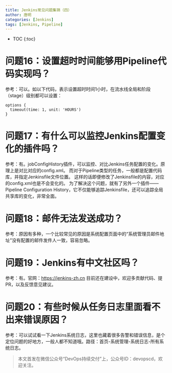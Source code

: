 ```yaml
---
title: Jenkins常见问题集锦（四）
author: 唐明
categories: [Jenkins]
tags: [Jenkins, Pipeline]
---
```

* TOC
{:toc}

# 问题16：设置超时时间能够用Pipeline代码实现吗？

参考：可以。如以下代码，表示设置超时时间1小时，在流水线全局和阶段（stage）级别都可以设置：

```
options {
  timeout(time: 1, unit: 'HOURS')
}
```

# 问题17：有什么可以监控Jenkins配置变化的插件吗？

<!--以上为摘要内容-->

参考：有。jobConfigHistory插件，可以监控、对比Jenkins任务配置的变化。原理上是对比对应的config.xml。
而对于Pipeline类型的任务，一般都是配置代码库，并指定Jenkinsfile文件位置。
这样的话即便修改了Jenkinsfile的内容，对应的config.xml也是不会变化的。
为了解决这个问题，就有了另外一个插件——Pipeline Configuration History，它不仅能够追踪Jenkinsfile，还可以追踪全局共享库的变化，非常全面。

# 问题18：邮件无法发送成功？

参考：原因有多种，一个比较常见的原因是系统配置页面中的“系统管理员邮件地址”没有配置的邮件发件人一致，容易忽略。

# 问题19：Jenkins有中文社区吗？

参考：有。官网：https://jenkins-zh.cn  目前还在建设中，欢迎多贡献代码、提PR，以及反馈意见建议。

# 问题20：有些时候从任务日志里面看不出来错误原因？

参考：可以试试看一下Jenkins系统日志，这里也藏着很多告警和错误信息，是个定位问题的好地方，一般人都不知道哦。路径：首页-系统管理-系统日志-所有系统日志。

>本文首发在微信公众号“DevOps持续交付”上，公众号ID：devopscd，欢迎关注。